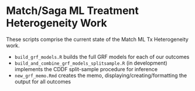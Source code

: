 

# Match/Saga ML Treatment Heterogeneity Work


These scripts comprise the current state of the Match ML Tx Heterogeneity work.

- `build_grf_models.R` builds the full GRF models for each of our outcomes
- `build_and_combine_grf_models_splitsample.R` (in development) implements the CDDF split-sample procedure for inference 
- `new_grf_memo.Rmd` creates the memo, displaying/creating/formatting the output for all outcomes




